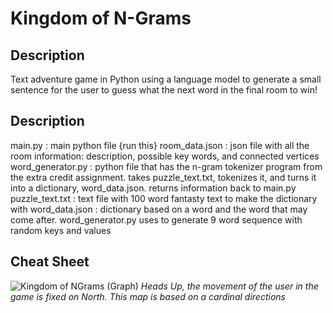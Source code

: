 # Kingdom of N-Grams

## Description
Text adventure game in Python using a language model to generate a small sentence for the user to guess what the next word in the final room to win!

## Description
main.py : main python file {run this}
room_data.json : json file with all the room information: description, possible key words, and connected vertices
word_generator.py : python file that has the n-gram tokenizer program from the extra credit assignment. takes puzzle_text.txt, tokenizes it, and turns it into a dictionary, word_data.json. returns information back to main.py
puzzle_text.txt : text file with 100 word fantasty text to make the dictionary with
word_data.json : dictionary based on a word and the word that may come after. word_generator.py uses to generate 9 word sequence with random keys and values

## Cheat Sheet
![Kingdom of NGrams (Graph)](https://github.com/user-attachments/assets/96d4d579-5dad-4b75-8f23-1898a3790cd4)
*Heads Up, the movement of the user in the game is fixed on North. This map is based on a cardinal directions*
